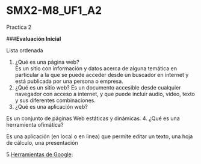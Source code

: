 # SMX2-M8_UF1_A2
Practica 2

###**Evaluación Inicial**

Lista ordenada
1. ¿Qué es una página web?  
Es un sitio con información y datos acerca de alguna temática en particular a la que se puede acceder desde un buscador en internet y está publicada por una persona o empresa.
2. ¿Qué es un sitio web?
Es un documento accesible desde cualquier navegador con acceso a internet, y que puede incluir audio, vídeo, texto y sus diferentes combinaciones. 
3. ¿Qué es una aplicación web?  

Es un conjunto de páginas Web estáticas y dinámicas.
4. ¿Qué es una herramienta ofimática?  

Es una aplicación (en local o en linea) que permite editar un texto, una hoja de cálculo, una
presentación

5.[Herramientas de Google](https://www.google.com/intl/es-419/chrome/browser-tools/):
